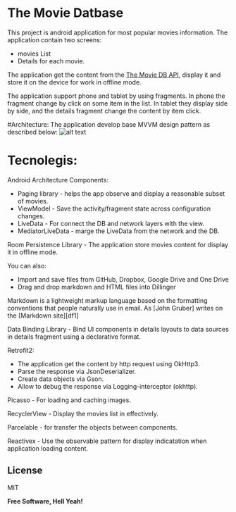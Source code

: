 # The Movie Datbase

This project is android application for most popular movies information.
The application contain two screens:
  - movies List
  - Details for each movie.

The application get the content from the [The Movie DB API](https://www.themoviedb.org/documentation/api), display it and store it on the device for work in offline mode.

The application support phone and tablet by using fragments. In phone the fragment change by click on some item in the list. In tablet they display side by side, and the details fragment change the content by item click.


#Architecture:
The application develop base MVVM design pattern as described below:
![alt text](https://cdn-images-1.medium.com/max/960/1*Tt_OwtZJ993YzswuRyPQiA.png)


# Tecnolegis:
Android Architecture Components:
  - Paging library - helps the app observe and display a reasonable subset of movies.
  - ViewModel - Save the activity/fragment state across configuration changes.
  - LiveData - For connect the DB and network layers with the view.
  - MediatorLiveData - marge the LiveData from the network and the DB.

Room Persistence Library - The application store movies content for display it in offline mode.

You can also:
  - Import and save files from GitHub, Dropbox, Google Drive and One Drive
  - Drag and drop markdown and HTML files into Dillinger

Markdown is a lightweight markup language based on the formatting conventions that people naturally use in email.  As [John Gruber] writes on the [Markdown site][df1]

Data Binding Library - Bind UI components in details layouts to data sources in details fragment using a declarative format.

Retrofit2:
  - The application get the content by http request using OkHttp3.
  - Parse the response via JsonDeserializer.
  - Create data objects via Gson.
  - Allow to debug the response via Logging-interceptor (okhttp).

Picasso - For loading and caching images.

RecyclerView  - Display the movies list in effectively.

Parcelable - for transfer the objects between components.

Reactivex - Use the observable pattern for display indicatation when application loading content. 

License
----

MIT

**Free Software, Hell Yeah!**

